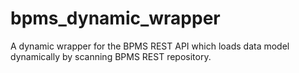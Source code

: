 # bpms_dynamic_wrapper

A dynamic wrapper for the BPMS REST API which loads data model dynamically by scanning BPMS REST repository.
